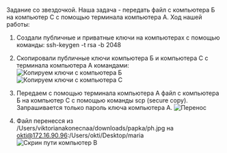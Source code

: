Задание со звездочкой. 
Наша задача - передать файл с компьютера Б на компьютер С с помощью терминала компьютера А.
Ход нашей работы:
1. Создали публичные и приватные ключи на компьютерах с помощью команды:
   ssh-keygen -t rsa -b 2048
2. Скопировали публичные ключи компьютера Б и компьютера С с терминала компьютера А командами:
   ![Копируем ключи с компьютера Б](https://github.com/Vikttrr/zenit_cloud_service/assets/112972915/cdd87aa5-5161-4a15-bb19-4d83950895fa)
   ![Копируем ключи с компьютера С](https://github.com/Vikttrr/zenit_cloud_service/assets/112972915/85295181-2bfe-459f-8e7c-0370002b223a)

3. Передаем с помощью терминала компьютера А файл с компьютера Б на компьютер С с помощью команды scp (secure copy). Запрашивается только пароль ключа компьютера А.
   ![Перенос](https://github.com/Vikttrr/zenit_cloud_service/assets/112972915/6e1c2990-f986-4253-b3df-4b970bc2ab73)

4. Файл перенесся из /Users/viktorianakonecnaa/downloads/papka/ph.jpg на okti@172.16.90.96:/Users/okti/Desktop/maria
   ![Скрин пути компьютер В](https://github.com/Vikttrr/zenit_cloud_service/assets/112972915/22d14859-f4e3-465f-b271-2822d538d8b4)
   



   

